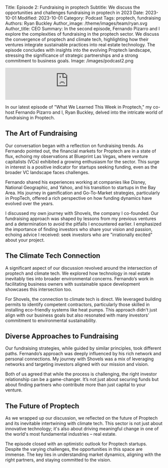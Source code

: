 Title: Episode 2: Fundraising in proptech
Subtitle: We discuss the opportunities and challenges fundraising in proptech in 2023
Date: 2023-10-01
Modified: 2023-10-01
Category: Podcast
Tags: proptech, fundraising
Authors: Ryan Buckley
Author_image: /theme/images/team/ryan.svg
Author_title: CEO
Summary: In the second episode, Fernando Pizarro and I explore the complexities of fundraising in the proptech sector. We discuss the convergence of proptech and climate tech, highlighting how their ventures integrate sustainable practices into real estate technology. The episode concludes with insights into the evolving Proptech landscape, stressing the significance of strategic partnerships and a strong commitment to business goals.
Image: /images/podcast2.png


<iframe src="https://podcasters.spotify.com/pod/show/thisweekinproptech/embed/episodes/Fundraising-Fun-e2a6vr6/a-aaekent" height="102px" width="400px" frameborder="0" scrolling="no"></iframe>

In our latest episode of "What We Learned This Week in Proptech," my co-host Fernando Pizarro and I, Ryan Buckley, delved into the intricate world of fundraising in Proptech.

## The Art of Fundraising

Our conversation began with a reflection on fundraising trends. As Fernando pointed out, the financial markets for Proptech are in a state of flux, echoing my observations at Blueprint Las Vegas, where venture capitalists (VCs) exhibited a growing enthusiasm for the sector. This surge in interest is a positive indicator for startups seeking funding, even as the broader VC landscape faces challenges.

Fernando shared his experiences working at companies like Disney, National Geographic, and Yahoo, and his transition to startups in the Bay Area. His journey in gamification and Go-To-Market strategies, particularly in PropTech, offered a rich perspective on how funding dynamics have evolved over the years.

I discussed my own journey with Shovels, the company I co-founded. Our fundraising approach was shaped by lessons from my previous ventures and a determination to avoid the pitfalls I encountered earlier. I emphasized the importance of finding investors who share your vision and passion, echoing advice I received: seek investors who are "irrationally excited" about your project.

## The Climate Tech Connection

A significant aspect of our discussion revolved around the intersection of proptech and climate tech. We explored how technology in real estate inevitably ties into broader environmental concerns. Fernando’s work in facilitating business owners with sustainable space development showcases this intersection too.

For Shovels, the connection to climate tech is direct. We leveraged building permits to identify competent contractors, particularly those skilled in installing eco-friendly systems like heat pumps. This approach didn't just align with our business goals but also resonated with many investors' commitment to environmental sustainability.

## Diverse Approaches to Fundraising

Our fundraising strategies, while guided by similar principles, took different paths. Fernando’s approach was deeply influenced by his rich network and personal connections. My journey with Shovels was a mix of leveraging networks and targeting investors aligned with our mission and vision.

Both of us agreed that while the process is challenging, the right investor relationship can be a game-changer. It’s not just about securing funds but about finding partners who contribute more than just capital to your venture.

## The Future of Proptech

As we wrapped up our discussion, we reflected on the future of Proptech and its inevitable intertwining with climate tech. This sector is not just about innovative technology; it's also about driving meaningful change in one of the world's most fundamental industries – real estate.

The episode closed with an optimistic outlook for Proptech startups. Despite the varying challenges, the opportunities in this space are immense. The key lies in understanding market dynamics, aligning with the right partners, and staying committed to the vision.